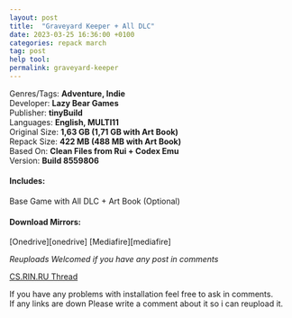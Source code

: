 ```yaml
---
layout: post
title:  "Graveyard Keeper + All DLC"
date: 2023-03-25 16:36:00 +0100
categories: repack march
tag: post
help tool:                                                                                               |
permalink: graveyard-keeper
---
```

Genres/Tags: **Adventure, Indie**                                                                                      
Developer: **Lazy Bear Games**                                                                            
Publisher: **tinyBuild**                                                                             
Languages: **English, MULTI11**                                                                          
Original Size: **1,63 GB (1,71 GB with Art Book)**                                                                           
Repack Size: **422 MB (488 MB with Art Book)**                                                                                          
Based On: **Clean Files from Rui + Codex Emu**                                                                                 
Version: **Build 8559806**                                                                

<h4><b>Includes:</b></h4> 
Base Game with All DLC + Art Book (Optional)

<h4><b>Download Mirrors:</b></h4>                                                                              
[Onedrive][onedrive]                                                                                                
[Mediafire][mediafire]                                                                                            

*Reuploads Welcomed if you have any post in comments*

[CS.RIN.RU Thread][rin]

If you have any problems with installation feel free to ask in comments.                                  
If any links are down Please write a comment about it so i can reupload it.

[rin]: https://cs.rin.ru/forum/viewtopic.php?f=10&t=78269
[mediafire]: 
[one]: 